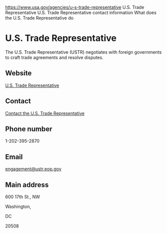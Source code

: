 

https://www.usa.gov/agencies/u-s-trade-representative
U.S. Trade Representative
U.S. Trade Representative contact information
What does the U.S. Trade Representative do

U.S. Trade Representative
=========================

The U.S. Trade Representative (USTR) negotiates with foreign governments to craft trade agreements and resolve disputes.

Website
-------

[U.S. Trade Representative](http://www.ustr.gov/)

Contact
-------

[Contact the U.S. Trade Representative](http://www.ustr.gov/about-us/contact-us)

Phone number
------------

1-202-395-2870

Email
-----

[engagement@ustr.eop.gov](mailto:engagement@ustr.eop.gov)

Main address
------------

600 17th St., NW

Washington,

DC

20508
